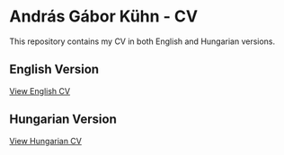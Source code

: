 # András Gábor Kühn - CV

This repository contains my CV in both English and Hungarian versions.

## English Version
[View English CV](generated/CV_En.md)

## Hungarian Version
[View Hungarian CV](generated/CV_Hu.md)
